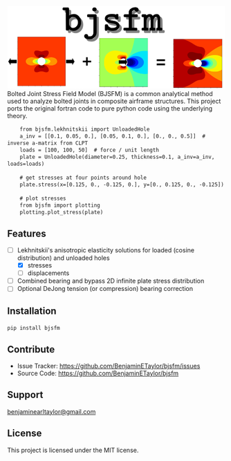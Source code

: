 ![bjsfm](https://raw.githubusercontent.com/BenjaminETaylor/bjsfm/master/docs/img/logo_02.png)
Bolted Joint Stress Field Model (BJSFM) is a common analytical method used to analyze bolted joints in composite
airframe structures. This project ports the original fortran code to pure python code using the underlying theory.

```
    from bjsfm.lekhnitskii import UnloadedHole
    a_inv = [[0.1, 0.05, 0.], [0.05, 0.1, 0.], [0., 0., 0.5]]  # inverse a-matrix from CLPT
    loads = [100, 100, 50]  # force / unit length
    plate = UnloadedHole(diameter=0.25, thickness=0.1, a_inv=a_inv, loads=loads)

    # get stresses at four points around hole
    plate.stress(x=[0.125, 0., -0.125, 0.], y=[0., 0.125, 0., -0.125])
    
    # plot stresses
    from bjsfm import plotting
    plotting.plot_stress(plate)
```

## Features

- [ ] Lekhnitskii's anisotropic elasticity solutions for loaded (cosine distribution) and unloaded holes
    - [X] stresses
    - [ ] displacements
- [ ] Combined bearing and bypass 2D infinite plate stress distribution
- [ ] Optional DeJong tension (or compression) bearing correction

## Installation

`pip install bjsfm`

## Contribute

- Issue Tracker: https://github.com/BenjaminETaylor/bjsfm/issues
- Source Code: https://github.com/BenjaminETaylor/bjsfm

## Support

benjaminearltaylor@gmail.com

## License

This project is licensed under the MIT license.